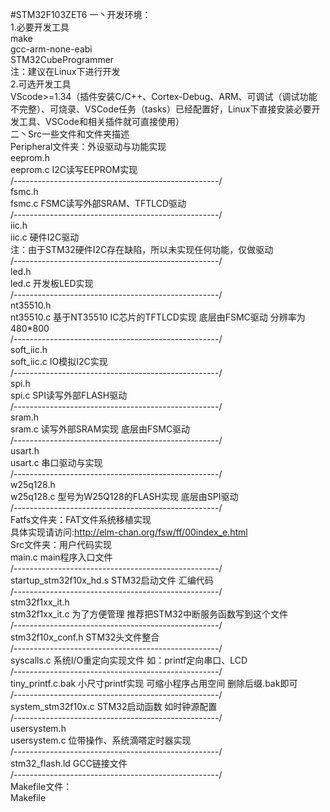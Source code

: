 #STM32F103ZET6
一丶开发环境：  
1.必要开发工具  
	make  
	gcc-arm-none-eabi  
	STM32CubeProgrammer  
注：建议在Linux下进行开发  
2.可选开发工具  
	VScode>=1.34（插件安装C/C++、Cortex-Debug、ARM、可调试（调试功能不完整）、可烧录、VSCode任务（tasks）已经配置好，Linux下直接安装必要开发工具、VSCode和相关插件就可直接使用）  
二丶Src一些文件和文件夹描述  
Peripheral文件夹：外设驱动与功能实现  
eeprom.h  
eeprom.c	I2C读写EEPROM实现  
/---------------------------------------------------/  
fsmc.h  
fsmc.c		FSMC读写外部SRAM、TFTLCD驱动  
/---------------------------------------------------/  
iic.h  
iic.c		硬件I2C驱动  
注：由于STM32硬件I2C存在缺陷，所以未实现任何功能，仅做驱动  
/---------------------------------------------------/  
led.h  
led.c		开发板LED实现  
/---------------------------------------------------/  
nt35510.h  
nt35510.c	基于NT35510 IC芯片的TFTLCD实现 底层由FSMC驱动 分辨率为480*800  
/---------------------------------------------------/  
soft_iic.h  
soft_iic.c	IO模拟I2C实现  
/---------------------------------------------------/  
spi.h  
spi.c		SPI读写外部FLASH驱动  
/---------------------------------------------------/  
sram.h  
sram.c		读写外部SRAM实现 底层由FSMC驱动  
/---------------------------------------------------/  
usart.h  
usart.c		串口驱动与实现  
/---------------------------------------------------/  
w25q128.h  
w25q128.c	型号为W25Q128的FLASH实现 底层由SPI驱动  
/---------------------------------------------------/  
Fatfs文件夹：FAT文件系统移植实现  
具体实现请访问:http://elm-chan.org/fsw/ff/00index_e.html  
Src文件夹：用户代码实现  
main.c		main程序入口文件  
/---------------------------------------------------/  
startup_stm32f10x_hd.s	STM32启动文件 汇编代码  
/---------------------------------------------------/  
stm32f1xx_it.h  
stm32f1xx_it.c		为了方便管理 推荐把STM32中断服务函数写到这个文件  
/---------------------------------------------------/  
stm32f10x_conf.h	STM32头文件整合  
/---------------------------------------------------/  
syscalls.c			系统I/O重定向实现文件 如：printf定向串口、LCD  
/---------------------------------------------------/  
tiny_printf.c.bak	小尺寸printf实现 可缩小程序占用空间 删除后缀.bak即可  
/---------------------------------------------------/  
system_stm32f10x.c	STM32启动函数 如时钟源配置  
/---------------------------------------------------/  
usersystem.h  
usersystem.c		位带操作、系统滴嗒定时器实现  
/---------------------------------------------------/  
stm32_flash.ld		GCC链接文件  
/---------------------------------------------------/  
Makefile文件：  
Makefile			  